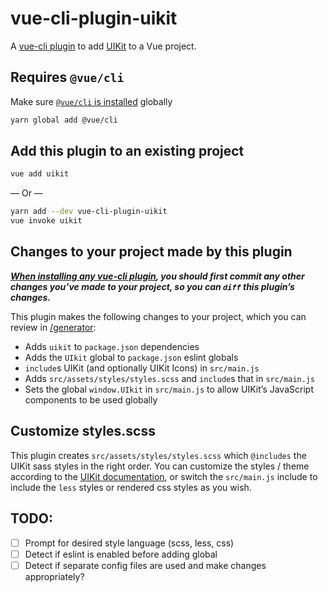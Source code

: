 # vue-cli-plugin-uikit
A [vue-cli plugin](https://cli.vuejs.org/guide/plugins-and-presets.html) to add [UIKit](https://getuikit.com) to a Vue project.

## Requires `@vue/cli`

Make sure [`@vue/cli` is installed](https://cli.vuejs.org/guide/installation.html) globally

```sh
yarn global add @vue/cli
```

## Add this plugin to an existing project

```sh
vue add uikit
```

— Or —

```sh
yarn add --dev vue-cli-plugin-uikit 
vue invoke uikit
```

## Changes to your project made by this plugin

_**[When installing any vue-cli plugin](https://cli.vuejs.org/guide/plugins-and-presets.html#installing-plugins-in-an-existing-project), you should first commit any other changes you’ve made to your project, so you can `diff` this plugin’s changes.**_

This plugin makes the following changes to your project, which you can review in [/generator](./generator):

- Adds `uikit` to `package.json` dependencies
- Adds the `UIkit` global to `package.json` eslint globals
- `include`s UIKit (and optionally UIKit Icons) in `src/main.js`
- Adds `src/assets/styles/styles.scss` and `include`s that in `src/main.js`
- Sets the global `window.UIkit` in `src/main.js` to allow UIKit’s JavaScript components to be used globally

## Customize styles.scss

This plugin creates `src/assets/styles/styles.scss` which `@includes` the UIKit sass styles in the right order. You can customize the styles / theme according to the [UIKit documentation](https://getuikit.com/docs/sass), or switch the `src/main.js` include to include the `less` styles or rendered css styles as you wish.

## TODO:
- [ ] Prompt for desired style language (scss, less, css)
- [ ] Detect if eslint is enabled before adding global
- [ ] Detect if separate config files are used and make changes appropriately?